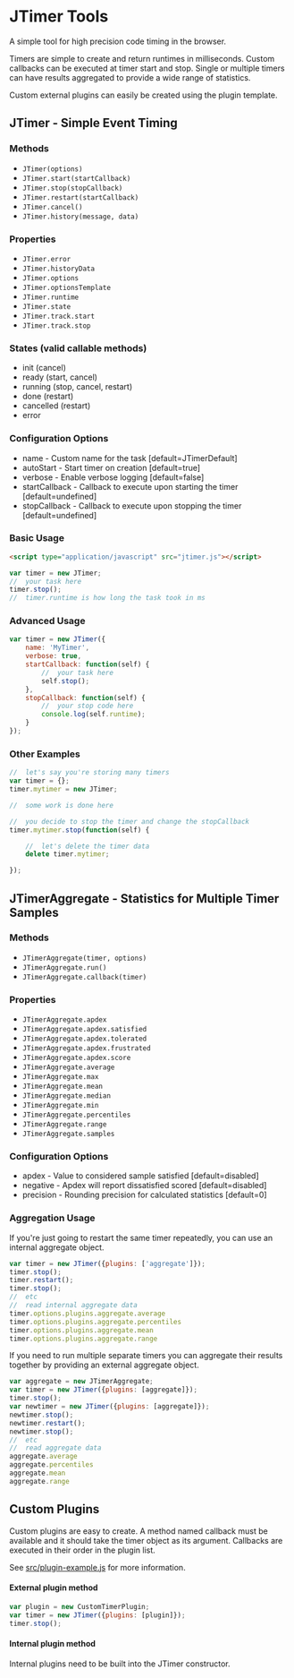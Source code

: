 # JTimer Tools

A simple tool for high precision code timing in the browser.

Timers are simple to create and return runtimes in milliseconds. Custom callbacks can be executed at timer start and stop. Single or multiple timers can have results aggregated to provide a wide range of statistics.

Custom external plugins can easily be created using the plugin template.

## JTimer - Simple Event Timing

### Methods
+ `JTimer(options)`
+ `JTimer.start(startCallback)`
+ `JTimer.stop(stopCallback)`
+ `JTimer.restart(startCallback)`
+ `JTimer.cancel()`
+ `JTimer.history(message, data)`

### Properties
+ `JTimer.error`
+ `JTimer.historyData`
+ `JTimer.options`
+ `JTimer.optionsTemplate`
+ `JTimer.runtime`
+ `JTimer.state`
+ `JTimer.track.start`
+ `JTimer.track.stop`

### States (valid callable methods)
+ init (cancel)
+ ready (start, cancel)
+ running (stop, cancel, restart)
+ done (restart)
+ cancelled (restart)
+ error

### Configuration Options
+ name - Custom name for the task [default=JTimerDefault]
+ autoStart - Start timer on creation [default=true]
+ verbose - Enable verbose logging [default=false]
+ startCallback - Callback to execute upon starting the timer [default=undefined]
+ stopCallback - Callback to execute upon stopping the timer [default=undefined]

### Basic Usage

```html
<script type="application/javascript" src="jtimer.js"></script>
```
```js
var timer = new JTimer;
//  your task here
timer.stop();
//  timer.runtime is how long the task took in ms
```

### Advanced Usage

```js
var timer = new JTimer({
    name: 'MyTimer',
    verbose: true,
    startCallback: function(self) {
        //  your task here
        self.stop();
    },
    stopCallback: function(self) {
        //  your stop code here
        console.log(self.runtime);
    }
});
```

### Other Examples

```js
//  let's say you're storing many timers
var timer = {};
timer.mytimer = new JTimer;

//  some work is done here

//  you decide to stop the timer and change the stopCallback
timer.mytimer.stop(function(self) {

    //  let's delete the timer data
    delete timer.mytimer;

});
```

## JTimerAggregate - Statistics for Multiple Timer Samples

### Methods
+ `JTimerAggregate(timer, options)`
+ `JTimerAggregate.run()`
+ `JTimerAggregate.callback(timer)`

### Properties
+ `JTimerAggregate.apdex`
+ `JTimerAggregate.apdex.satisfied`
+ `JTimerAggregate.apdex.tolerated`
+ `JTimerAggregate.apdex.frustrated`
+ `JTimerAggregate.apdex.score`
+ `JTimerAggregate.average`
+ `JTimerAggregate.max`
+ `JTimerAggregate.mean`
+ `JTimerAggregate.median`
+ `JTimerAggregate.min`
+ `JTimerAggregate.percentiles`
+ `JTimerAggregate.range`
+ `JTimerAggregate.samples`

### Configuration Options
+ apdex - Value to considered sample satisfied [default=disabled]
+ negative - Apdex will report dissatisfied scored [default=disabled]
+ precision - Rounding precision for calculated statistics [default=0]

### Aggregation Usage

If you're just going to restart the same timer repeatedly, you can use an internal aggregate object.

```js
var timer = new JTimer({plugins: ['aggregate']});
timer.stop();
timer.restart();
timer.stop();
//  etc
//  read internal aggregate data
timer.options.plugins.aggregate.average
timer.options.plugins.aggregate.percentiles
timer.options.plugins.aggregate.mean
timer.options.plugins.aggregate.range
```

If you need to run multiple separate timers you can aggregate their results together by providing an external aggregate object.

```js
var aggregate = new JTimerAggregate;
var timer = new JTimer({plugins: [aggregate]});
timer.stop();
var newtimer = new JTimer({plugins: [aggregate]});
newtimer.stop();
newtimer.restart();
newtimer.stop();
//  etc
//  read aggregate data
aggregate.average
aggregate.percentiles
aggregate.mean
aggregate.range
```

## Custom Plugins

Custom plugins are easy to create. A method named callback must be available and it should take the timer object as its argument. Callbacks are executed in their order in the plugin list.

See [src/plugin-example.js](src/plugin-template.js) for more information.

#### External plugin method
```js
var plugin = new CustomTimerPlugin;
var timer = new JTimer({plugins: [plugin]});
timer.stop();
```

#### Internal plugin method

Internal plugins need to be built into the JTimer constructor.
